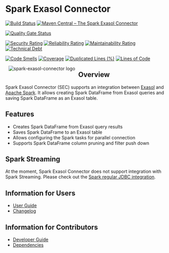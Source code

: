 # Spark Exasol Connector

[![Build Status](https://github.com/exasol/spark-connector/actions/workflows/ci-build.yml/badge.svg)](https://github.com/exasol/spark-connector/actions/workflows/ci-build.yml)
[![Maven Central – The Spark Exasol Connector](https://img.shields.io/maven-central/v/com.exasol/spark-connector)](https://central.sonatype.com/artifact/com.exasol/spark-connector_2.13/1.3.0-spark-3.3.2/versions)

[![Quality Gate Status](https://sonarcloud.io/api/project_badges/measure?project=com.exasol%3Aspark-connector&metric=alert_status)](https://sonarcloud.io/dashboard?id=com.exasol%3Aspark-connector)

[![Security Rating](https://sonarcloud.io/api/project_badges/measure?project=com.exasol%3Aspark-connector&metric=security_rating)](https://sonarcloud.io/dashboard?id=com.exasol%3Aspark-connector)
[![Reliability Rating](https://sonarcloud.io/api/project_badges/measure?project=com.exasol%3Aspark-connector&metric=reliability_rating)](https://sonarcloud.io/dashboard?id=com.exasol%3Aspark-connector)
[![Maintainability Rating](https://sonarcloud.io/api/project_badges/measure?project=com.exasol%3Aspark-connector&metric=sqale_rating)](https://sonarcloud.io/dashboard?id=com.exasol%3Aspark-connector)
[![Technical Debt](https://sonarcloud.io/api/project_badges/measure?project=com.exasol%3Aspark-connector&metric=sqale_index)](https://sonarcloud.io/dashboard?id=com.exasol%3Aspark-connector)

[![Code Smells](https://sonarcloud.io/api/project_badges/measure?project=com.exasol%3Aspark-connector&metric=code_smells)](https://sonarcloud.io/dashboard?id=com.exasol%3Aspark-connector)
[![Coverage](https://sonarcloud.io/api/project_badges/measure?project=com.exasol%3Aspark-connector&metric=coverage)](https://sonarcloud.io/dashboard?id=com.exasol%3Aspark-connector)
[![Duplicated Lines (%)](https://sonarcloud.io/api/project_badges/measure?project=com.exasol%3Aspark-connector&metric=duplicated_lines_density)](https://sonarcloud.io/dashboard?id=com.exasol%3Aspark-connector)
[![Lines of Code](https://sonarcloud.io/api/project_badges/measure?project=com.exasol%3Aspark-connector&metric=ncloc)](https://sonarcloud.io/dashboard?id=com.exasol%3Aspark-connector)

<img alt="spark-exasol-connector logo" src="doc/images/spark-exasol-connector_128x128.png" style="float:left; padding:0px 10px 10px 10px;"/>

## Overview

Spark Exasol Connector (SEC) supports an integration between [Exasol][exasol]
and [Apache Spark][spark]. It allows creating Spark DataFrame from Exasol
queries and saving Spark DataFrame as an Exasol table.

## Features

* Creates Spark DataFrame from Exasol query results
* Saves Spark DataFrame to an Exasol table
* Allows configuring the Spark tasks for parallel connection
* Supports Spark DataFrame column pruning and filter push down

## Spark Streaming

At the moment, Spark Exasol Connector does not support integration with Spark
Streaming. Please check out the [Spark regular JDBC
integration](https://spark.apache.org/docs/latest/sql-data-sources-jdbc.html).

## Information for Users

* [User Guide](doc/user_guide/user_guide.md)
* [Changelog](doc/changes/changelog.md)

## Information for Contributors

* [Developer Guide](doc/development/developer_guide.md)
* [Dependencies](dependencies.md)

[exasol]: https://www.exasol.com/en/
[spark]: https://spark.apache.org/
